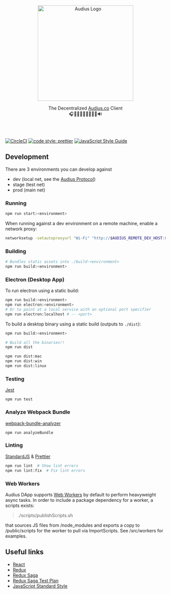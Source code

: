 <p align="center">
  <br/>
  <a target="_blank" href="https://audius.co">
    <img src="https://user-images.githubusercontent.com/2731362/90302695-e5ae8a00-de5c-11ea-88b5-24c1408affc6.png" alt="Audius Logo" width="300">
  </a>
  <br/>

  <p align="center">
    The Decentralized <a target="_blank" href="https://audius.co">Audius.co</a> Client
    <br/>
    🎧🎸🎹🤘🎶🥁🎷🎻🎤🔊
  </p>
</p>

<br/>
<br/>

[![CircleCI](https://circleci.com/gh/AudiusProject/audius-protocol.svg?style=svg)](https://circleci.com/gh/AudiusProject/audius-protocol)
[![code style: prettier](https://img.shields.io/badge/code_style-prettier-ff69b4.svg?style=flat-square)](https://github.com/prettier/prettier)
[![JavaScript Style Guide](https://img.shields.io/badge/code_style-standard-brightgreen.svg)](https://standardjs.com)

## Development

There are 3 environments you can develop against

- dev (local net, see the [Audius Protocol](https://github.com/AudiusProject/audius-protocol))
- stage (test net)
- prod (main net)

### Running

```bash
npm run start:<environment>
```

When running against a dev environment on a remote machine, enable a network proxy:

```bash
networksetup -setautoproxyurl "Wi-Fi" "http://$AUDIUS_REMOTE_DEV_HOST:8080/proxy.pac"
```

### Building

```bash
# Bundles static assets into ./build-<environment>
npm run build:<environment>
```

### Electron (Desktop App)

To run electron using a static build:

```bash
npm run build:<environment>
npm run electron:<environment>
# Or to point at a local service with an optional port specifier
npm run electron:localhost # -- <port>
```

To build a desktop binary using a static build (outputs to `./dist`):

```bash
npm run build:<environment>

# Build all the binaries!!
npm run dist

npm run dist:mac
npm run dist:win
npm run dist:linux
```

### Testing

[Jest](https://jestjs.io/)

```
npm run test
```

### Analyze Webpack Bundle

[webpack-bundle-analyzer](https://github.com/webpack-contrib/webpack-bundle-analyzer)

```
npm run analyzeBundle
```

### Linting

[StandardJS](https://standardjs.com) & [Prettier](https://prettier.io/)

```bash
npm run lint  # Show lint errors
npm run lint:fix  # Fix lint errors
```

### Web Workers

Audius DApp supports [Web Workers](https://developer.mozilla.org/en-US/docs/Web/API/Web_Workers_API/Using_web_workers) by default to perform heavyweight async tasks. In order to include a package dependency for a worker, a scripts exists:

> ./scripts/publishScripts.sh

that sources JS files from /node_modules and exports a copy to /public/scripts for the
worker to pull via ImportScripts. See /src/workers for examples.

## Useful links

- [React](https://reactjs.org/tutorial/tutorial.html)
- [Redux](https://redux.js.org/basics)
- [Redux Saga](https://redux-saga.js.org/)
- [Redux Saga Test Plan](https://github.com/jfairbank/redux-saga-test-plan)
- [JavaScript Standard Style](https://standardjs.com)
